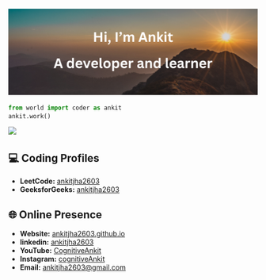 <p align="center">
  <img src="thumbnail.png" alt="ankitjha2603">
</p>

```python
from world import coder as ankit
ankit.work()
```

<!------------------------------------------>
<!-- SECTION:  leetcode badge-->

<a href="https://leetcode.com/ankitjha2603/">
    <!--<img src="https://leetcard.jacoblin.cool/ankitjha2603?ext=activity"></img>-->
    <img src="https://leetcard.jacoblin.cool/ankitjha2603?ext=contest"></img>
<a>


<!------------------------------------------>

<!------------------------------------------>
<!-- SECTION: contact me -->

## 💻 Coding Profiles

- **LeetCode:** [ankitjha2603](https://leetcode.com/ankitjha2603/)
- **GeeksforGeeks:** [ankitjha2603](https://auth.geeksforgeeks.org/user/ankitjha2603)

## 🌐 Online Presence

- **Website:** [ankitjha2603.github.io](https://ankitjha2603.github.io/)
- **linkedin:** [ankitjha2603](https://linkedin.com/in/ankitjha2603)
- **YouTube:** [CognitiveAnkit](https://www.youtube.com/@cognitiveAnkit)
- **Instagram:** [cognitiveAnkit](https://www.instagram.com/cognitiveAnkit/)
- **Email:** <a href="mailto:ankitjha2603@gmail.com">ankitjha2603@gmail.com</a>


<!--
<a href="https://leetcode.com/ankitjha2603/">
    <img src="leetcode_badge/2024-50.gif" width="30px"></img>
</a>
<a href="https://leetcode.com/ankitjha2603/">
    <img src="leetcode_badge/2024-02.gif" width="30px"></img>
</a>
<a href="https://leetcode.com/ankitjha2603/">
    <img src="leetcode_badge/2024-01.gif" width="30px"></img>
</a>
<a href="https://leetcode.com/ankitjha2603/">
    <img src="leetcode_badge/LeetCode_75.gif" width="30px"></img>
</a>
<a href="https://leetcode.com/ankitjha2603/">
    <img src="leetcode_badge/Top_100_Liked.gif" width="30px"></img>
</a>
<a href="https://leetcode.com/ankitjha2603/">
    <img src="leetcode_badge/Top_Interview_150.gif" width="30px"></img>
</a>
<a href="https://leetcode.com/ankitjha2603/">
    <img src="leetcode_badge/Introduction_to_Pandas.gif" width="30px"></img>
</a>



```javascript
import { expert as ankit } from 'world';
ankit.work();
```
# Leetcode
<p class="leetcode-210DayCodeChallenge">
  currently doing
  <a href="https://www.linkedin.com/feed/hashtag/?keywords=210daycodechallenge" target="_blank" class="box">
      <img src="210DayCodeChallenge.png?t=2" width="210px"></img>
  </a>
  with leetcode
</p>
-->
